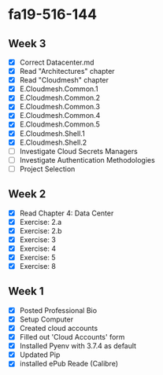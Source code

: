# fa19-516-144

## Week 3

- [X] Correct Datacenter.md
- [X] Read "Architectures" chapter
- [X] Read "Cloudmesh" chapter
- [X] E.Cloudmesh.Common.1
- [X] E.Cloudmesh.Common.2
- [X] E.Cloudmesh.Common.3
- [X] E.Cloudmesh.Common.4
- [X] E.Cloudmesh.Common.5
- [X] E.Cloudmesh.Shell.1
- [X] E.Cloudmesh.Shell.2
- [ ] Investigate Cloud Secrets Managers
- [ ] Investigate Authentication Methodologies
- [ ] Project Selection

## Week 2

- [X] Read Chapter 4: Data Center
- [X] Exercise: 2.a
- [X] Exercise: 2.b
- [X] Exercise: 3
- [X] Exercise: 4
- [X] Exercise: 5
- [X] Exercise: 8

## Week 1

- [x] Posted Professional Bio
- [X] Setup Computer
- [X] Created cloud accounts
- [X] Filled out 'Cloud Accounts' form
- [X] Installed Pyenv with 3.7.4 as default
- [X] Updated Pip
- [X] installed ePub Reade (Calibre)
